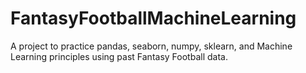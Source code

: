 # FantasyFootballMachineLearning
A project to practice pandas, seaborn, numpy, sklearn, and Machine Learning principles using past Fantasy Football data.
